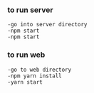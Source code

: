 ### to run server

    -go into server directory
    -npm start
    -npm start

### to run web

    -go to web directory
    -npm yarn install
    -yarn start
